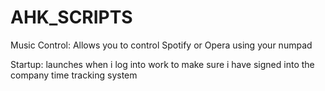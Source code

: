 # AHK_SCRIPTS
Music Control:
  Allows you to control Spotify or Opera using your numpad
  
Startup:
  launches when i log into work to make sure i have signed into the company time tracking system


